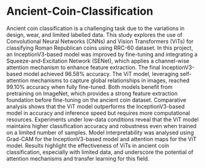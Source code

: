 # Ancient-Coin-Classification
Ancient coin classification is a challenging task due to the variations in design, wear, and limited labelled data. This study explores the use of Convolutional Neural Networks (CNNs) and Vision Transformers (ViTs) for classifying Roman Republican coins using RRC-60 dataset. In this project, an InceptionV3-based model was improved by fine-tuning and integrating a Squeeze-and-Excitation Network (SENet), which applies a channel-wise attention mechanism to enhance feature extraction. The final InceptionV3-based model achieved 96.58% accuracy. The ViT model, leveraging self-attention mechanisms to capture global relationships in images, reached 99.10% accuracy when fully fine-tuned. Both models benefit from pretraining on ImageNet, which provides a strong feature extraction foundation before fine-tuning on the ancient coin dataset. Comparative analysis shows that the ViT model outperforms the InceptionV3-based model in accuracy and inference speed but requires more computational resources. Experiments under low-data conditions reveal that the ViT model maintains higher classification accuracy and robustness even when trained on a limited number of samples. Model interpretability was analysed using Grad-CAM for the InceptionV3-based model and attention maps for the ViT model. Results highlight the effectiveness of ViTs in ancient coin classification, especially with limited data, and underscore the potential of attention mechanisms and transfer learning for this field.
